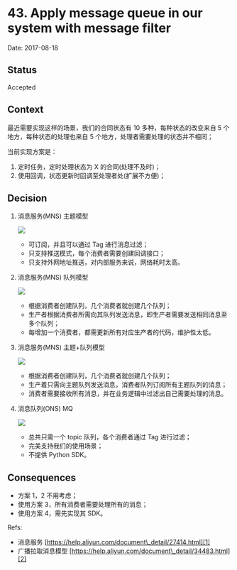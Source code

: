 # 43. Apply message queue in our system with message filter

Date: 2017-08-18

## Status

Accepted

## Context

最近需要实现这样的场景，我们的合同状态有 10 多种，每种状态的改变来自 5 个地方，每种状态的处理也来自 5 个地方，处理者需要处理的状态并不相同；

当前实现方案是：

1. 定时任务，定时处理状态为 X 的合同(处理不及时)；
2. 使用回调，状态更新时回调至处理者处(扩展不方便)；

## Decision

1. 消息服务(MNS) 主题模型

	![][image-1]

	* 可订阅，并且可以通过 Tag 进行消息过滤；
	* 只支持推送模式，每个消费者需要创建回调接口；
	* 只支持外网地址推送，对内部服务来说，网络耗时太高。
2. 消息服务(MNS) 队列模型

	![][image-2]

	* 根据消费者创建队列，几个消费者就创建几个队列；
	* 生产者根据消费者所需向其队列发送消息，即生产者需要发送相同消息至多个队列；
	* 每增加一个消费者，都需更新所有对应生产者的代码，维护性太低。
3. 消息服务(MNS) 主题+队列模型

	![][image-3]

	* 根据消费者创建队列，几个消费者就创建几个队列；
	* 生产着只需向主题队列发送消息，消费者队列订阅所有主题队列的消息；
	* 消费者需要接收所有消息，并在业务逻辑中过滤出自己需要处理的消息。
4. 消息队列(ONS) MQ

	![][image-4]

	* 总共只需一个 topic 队列，各个消费者通过 Tag 进行过滤；
	* 完美支持我们的使用场景；
	* 不提供 Python SDK。

## Consequences

* 方案 1，2 不用考虑；
* 使用方案 3，所有消费者需要处理所有的消息；
* 使用方案 4，需先实现其 SDK。

Refs:

* 消息服务 [https://help.aliyun.com/document\_detail/27414.html][1]
* 广播拉取消息模型 [https://help.aliyun.com/document\_detail/34483.html][2]

[1]:	https://help.aliyun.com/document_detail/27414.html
[2]:	https://help.aliyun.com/document_detail/34483.html

[image-1]:	files/mns-topic.gif
[image-2]:	files/mns-queue.jpg
[image-3]:	files/pub-sub-with-mns.png
[image-4]:	files/message-filter.png